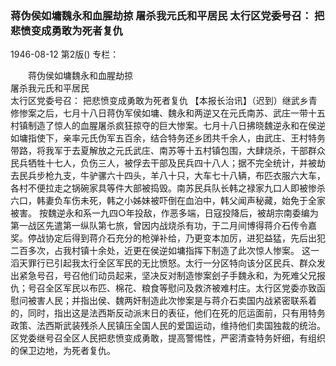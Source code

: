 ### 蒋伪侯如墉魏永和血腥劫掠  屠杀我元氏和平居民  太行区党委号召：  把悲愤变成勇敢为死者复仇

1946-08-12
第2版()
专栏：

　　蒋伪侯如墉魏永和血腥劫掠            
    屠杀我元氏和平居民   
    太行区党委号召：
    把悲愤变成勇敢为死者复仇
    【本报长治讯】（迟到）继武乡青修惨案之后，七月十八日蒋伪军侯如墉、魏永和两逆又在元氏南苏、武庄一带十五村镇制造了惊人的血腥屠杀疯狂掠夺的巨大惨案。七月十八日拂晓魏逆永和在侯逆如墉指使下，亲率元氏伪军五百余，结合特务还乡团共千余人，由武庄、王村特务带路，将我军于去夏解放之元氏武庄、南苏等十五村镇包围，大肆烧杀，干部群众民兵牺牲十七人，负伤三人，被俘去干部及民兵四十八人；据不完全统计，并被劫去民兵步枪九支，牛驴骡六十四头，羊八十只，大车七十八辆，布匹衣服六大车，各村不便拉走之锅碗家具等件大部被捣毁。南苏民兵队长韩之禄家九口人即被惨杀六口，韩妻负车伤未死，韩之小姊妹被吓倒在血泊中，韩父闻声秘藏，始免于全家被害。
    按魏逆永和系一九四○年投敌，作恶多端，日寇投降后，被胡宗南委编为第一战区先遣第一纵队第七旅，曾因内战烧杀有功，于二月间博得蒋介石传令嘉奖。停战协定后得到蒋介石充分的枪弹补给，乃更变本加厉，进犯益猛，先后出犯二百多次，占我村镇十余处，近更在侯逆如墉指挥下制造了此次惊人惨案。
    这一滔天罪行已引起我太行全区军民的无比愤怒。太行一分区特向该分区民兵、群众发出紧急号召，号召他们动员起来，坚决反对制造惨案刽子手魏永和，为死难父兄报仇；号召全区军民以布匹、棉花、粮食等慰问及救济被难村庄。太行区党委亦致函慰问被害人民；并指出侯、魏两奸制造此次惨案是与蒋介石卖国内战紧密联系着的，同时，指出这是法西斯反动派末日的表征，他们在死的厄运面前，只有用特务政策、法西斯武装残杀人民镇压全国人民的爱国运动，维持他们卖国独裁的统治。区党委继号召全区人民把悲愤变成勇敢，提高警惕性，严密清查特务奸细，有组织的保卫边地，为死者复仇。
